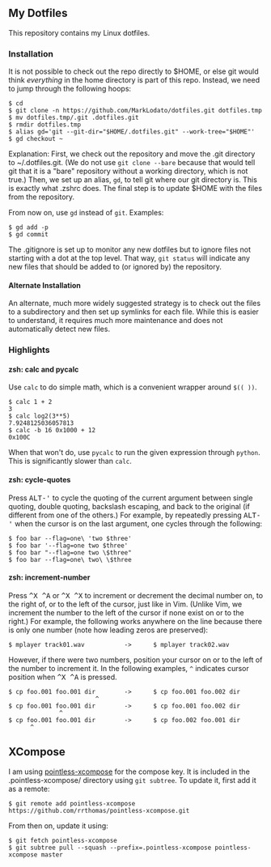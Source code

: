## My Dotfiles

This repository contains my Linux dotfiles.

### Installation

It is not possible to check out the repo directly to $HOME, or else git would
think *everything* in the home directory is part of this repo.  Instead, we
need to jump through the following hoops:

    $ cd
    $ git clone -n https://github.com/MarkLodato/dotfiles.git dotfiles.tmp
    $ mv dotfiles.tmp/.git .dotfiles.git
    $ rmdir dotfiles.tmp
    $ alias gd='git --git-dir="$HOME/.dotfiles.git" --work-tree="$HOME"'
    $ gd checkout ~

Explanation: First, we check out the repository and move the .git directory to
~/.dotfiles.git.  (We do not use `git clone --bare` because that would tell git
that it is a "bare" repository without a working directory, which is not true.)
Then, we set up an alias, `gd`, to tell git where our git directory is.  This is
exactly what .zshrc does.  The final step is to update $HOME with the files from
the repository.

From now on, use `gd` instead of `git`.  Examples:

    $ gd add -p
    $ gd commit

The .gitignore is set up to monitor any new dotfiles but to ignore files not
starting with a dot at the top level.  That way, `git status` will indicate any
new files that should be added to (or ignored by) the repository.

#### Alternate Installation

An alternate, much more widely suggested strategy is to check out the files to
a subdirectory and then set up symlinks for each file.  While this is easier to
understand, it requires much more maintenance and does not automatically detect
new files.

### Highlights

#### zsh: calc and pycalc

Use `calc` to do simple math, which is a convenient wrapper around `$(( ))`.

    $ calc 1 + 2
    3
    $ calc log2(3**5)
    7.9248125036057813
    $ calc -b 16 0x1000 + 12
    0x100C

When that won't do, use `pycalc` to run the given expression through `python`.
This is significantly slower than `calc`.

#### zsh: cycle-quotes

Press <kbd>ALT-'</kbd> to cycle the quoting of the current argument between
single quoting, double quoting, backslash escaping, and back to the original
(if different from one of the others.)  For example, by repeatedly pressing
<kbd>ALT-'</kbd> when the cursor is on the last argument, one cycles through
the following:

    $ foo bar --flag=one\ 'two $three'
    $ foo bar '--flag=one two $three'
    $ foo bar "--flag=one two \$three"
    $ foo bar --flag=one\ two\ \$three

#### zsh: increment-number

Press <kbd>^X ^A</kbd> or <kbd>^X ^X</kbd> to increment or
decrement the decimal number on, to the right of, or to the left of the
cursor, just like in Vim.  (Unlike Vim, we increment the number to the left of
the cursor if none exist on or to the right.)  For example, the following
works anywhere on the line because there is only one number (note how leading
zeros are preserved):

    $ mplayer track01.wav           ->      $ mplayer track02.wav

However, if there were two numbers, position your cursor on or to the left of
the number to increment it.  In the following examples, `^` indicates cursor
position when <kbd>^X ^A</kbd> is pressed.

    $ cp foo.001 foo.001 dir        ->      $ cp foo.001 foo.002 dir
                            ^
    $ cp foo.001 foo.001 dir        ->      $ cp foo.001 foo.002 dir
                  ^
    $ cp foo.001 foo.001 dir        ->      $ cp foo.002 foo.001 dir
          ^

## XCompose

I am using [pointless-xcompose][] for the compose key.  It is included in the
.pointless-xcompose/ directory using `git subtree`.  To update it, first add
it as a remote:

    $ git remote add pointless-xcompose https://github.com/rrthomas/pointless-xcompose.git

From then on, update it using:

    $ git fetch pointless-xcompose
    $ git subtree pull --squash --prefix=.pointless-xcompose pointless-xcompose master

[pointless-xcompose]: https://github.com/rrthomas/pointless-xcompose
